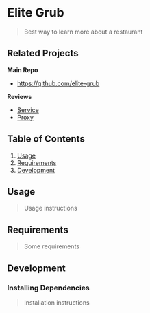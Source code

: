 # Elite Grub

> Best way to learn more about a restaurant

## Related Projects

**Main Repo**
- https://github.com/elite-grub

**Reviews**
- [Service](https://github.com/elite-grub/service-sp)
- [Proxy](https://github.com/elite-grub/proxy-sp)

## Table of Contents
1. [Usage](#usage)
2. [Requirements](#requirements)
3. [Development](#development)

## Usage

> Usage instructions

## Requirements

> Some requirements

## Development

### Installing Dependencies

> Installation instructions